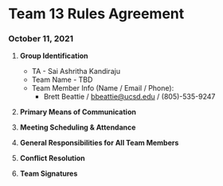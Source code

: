# Team 13 Rules Agreement

### October 11, 2021

1. **Group Identification**
   - TA -  Sai Ashritha Kandiraju
   - Team Name - TBD
   - Team Member Info (Name / Email / Phone):
      * Brett Beattie / bbeattie@ucsd.edu / (805)-535-9247

2. **Primary Means of Communication**
3. **Meeting Scheduling & Attendance**
4. **General Responsibilities for All Team Members**
5. **Conflict Resolution**
6. **Team Signatures**
